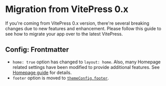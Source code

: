 # Migration from VitePress 0.x

If you're coming from VitePress 0.x version, there're several breaking changes due to new features and enhancement. Please follow this guide to see how to migrate your app over to the latest VitePress.

## Config: Frontmatter

- `home: true` option has changed to `layout: home`. Also, many Homepage related settings have been modified to provide additional features. See [Homepage guide](../guide/theme-homepage) for details.
- `footer` option is moved to [`themeConfig.footer`](../config/theme-configs#footer).
